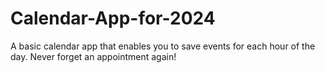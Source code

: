 # Calendar-App-for-2024
A basic calendar app that enables you to save events for each hour of the day. Never forget an appointment again!
